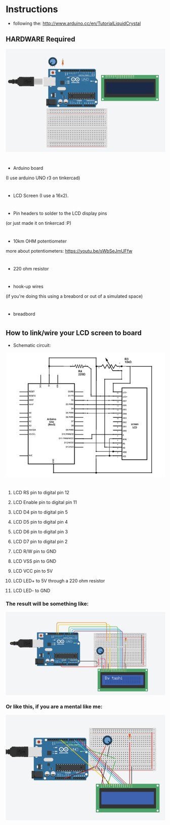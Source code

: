 
# Instructions
- following the:
http://www.arduino.cc/en/TutorialLiquidCrystal

## HARDWARE Required

<img src="./required-items.png" />

#

- Arduino board 

(I use arduino UNO r3 on tinkercad)
#
- LCD Screen
(I use a 16x2). 
#
- Pin headers to solder to the LCD display pins

(or just made it on tinkercad :P)
#
- 10km OHM potentiometer

 more about potentiometers: 
  https://youtu.be/sWbSeJmUFfw
#
- 220 ohm resistor
#
- hook-up wires   

(if you're doing this using a breabord or out of a simulated space)
#
- breadbord
#

## How to link/wire your LCD screen to board

- Schematic circuit:
<img src="./Schematic.png" />

#
1. LCD RS pin to digital pin 12

2. LCD Enable pin to digital pin 11

3. LCD D4 pin to digital pin 5

4. LCD D5 pin to digital pin 4

5. LCD D6 pin to digital pin 3

6. LCD D7 pin to digital pin 2

7. LCD R/W pin to GND

8. LCD VSS pin to GND

9. LCD VCC pin to 5V

10. LCD LED+ to 5V through a 220 ohm resistor

11. LCD LED- to GND

### The result will be something like: 


<img src="result.png" />


### Or like this, if you are a mental like me:

<img src="mental.png" />